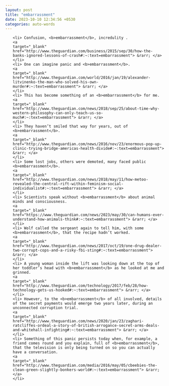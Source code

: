 ```yaml
---
layout: post
title: "embarrassment"
date: 2023-10-10 12:34:56 +0530
categories: auto-words
---
```

<ol>

    <li> Confusion, <b>embarrassment</b>, incredulity .
    <a 
    target="_blank" 
    href="http://www.theguardian.com/business/2015/sep/30/how-the-banks-ignored-lessons-of-crash#:~:text=embarrassment"> &rarr; </a>
    </li>
    <li> One can imagine panic and <b>embarrassment</b>.
    <a 
    target="_blank" 
    href="http://www.theguardian.com/world/2016/jan/19/alexander-litvinenko-the-man-who-solved-his-own-murder#:~:text=embarrassment"> &rarr; </a>
    </li>
    <li> This has become something of an <b>embarrassment</b> for me.
    <a 
    target="_blank" 
    href="http://www.theguardian.com/news/2018/sep/25/about-time-why-western-philosophy-can-only-teach-us-so-much#:~:text=embarrassment"> &rarr; </a>
    </li>
    <li> They haven’t smiled that way for years, out of <b>embarrassment</b>.
    <a 
    target="_blank" 
    href="http://www.theguardian.com/news/2016/nov/23/enormous-pop-up-clinic-trying-bridge-americas-health-divide#:~:text=embarrassment"> &rarr; </a>
    </li>
    <li> Some lost jobs, others were demoted, many faced public <b>embarrassment</b>.
    <a 
    target="_blank" 
    href="http://www.theguardian.com/news/2018/may/11/how-metoo-revealed-the-central-rift-within-feminism-social-individualist#:~:text=embarrassment"> &rarr; </a>
    </li>
    <li> Scientists speak without <b>embarrassment</b> about animal minds and consciousness.
    <a 
    target="_blank" 
    href="https://www.theguardian.com/news/2023/may/30/can-humans-ever-understand-how-animals-think#:~:text=embarrassment"> &rarr; </a>
    </li>
    <li> Wolf called the sergeant again to tell him, with some <b>embarrassment</b>, that the recipe hadn’t worked.
    <a 
    target="_blank" 
    href="http://www.theguardian.com/news/2017/oct/19/one-drug-dealer-two-corrupt-cops-and-a-risky-fbi-sting#:~:text=embarrassment"> &rarr; </a>
    </li>
    <li> A young woman inside the lift was looking down at the top of her toddler’s head with <b>embarrassment</b> as he looked at me and grinned.
    <a 
    target="_blank" 
    href="http://www.theguardian.com/technology/2017/feb/28/how-technology-gets-us-hooked#:~:text=embarrassment"> &rarr; </a>
    </li>
    <li> However, to the <b>embarrassment</b> of all involved, details of the secret payments would emerge two years later, during an unconnected corruption trial.
    <a 
    target="_blank" 
    href="http://www.theguardian.com/news/2020/jan/23/zaghari-ratcliffes-ordeal-a-story-of-british-arrogance-secret-arms-deals-and-whitehall-infighting#:~:text=embarrassment"> &rarr; </a>
    </li>
    <li> Something of this panic persists today when, for example, a friend comes round and you explain, full of <b>embarrassment</b>, that the television is only being turned on so you can actually have a conversation.
    <a 
    target="_blank" 
    href="http://www.theguardian.com/media/2016/may/05/cbeebies-the-clean-green-slightly-bonkers-world#:~:text=embarrassment"> &rarr; </a>
    </li>